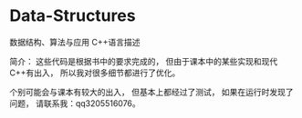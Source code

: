 # Data-Structures
数据结构、算法与应用 C++语言描述

简介：
这些代码是根据书中的要求完成的，
但由于课本中的某些实现和现代C++有出入，
所以我对很多细节都进行了优化。

个别可能会与课本有较大的出入，
但基本上都经过了测试，
如果在运行时发现了问题，
请联系我：qq3205516076。
